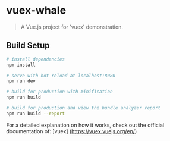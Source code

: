 # vuex-whale

> A Vue.js project for 'vuex' demonstration.

## Build Setup

``` bash
# install dependencies
npm install

# serve with hot reload at localhost:8080
npm run dev

# build for production with minification
npm run build

# build for production and view the bundle analyzer report
npm run build --report
```

For a detailed explanation on how it works, check out the official documentation of: [vuex] (https://vuex.vuejs.org/en/)

